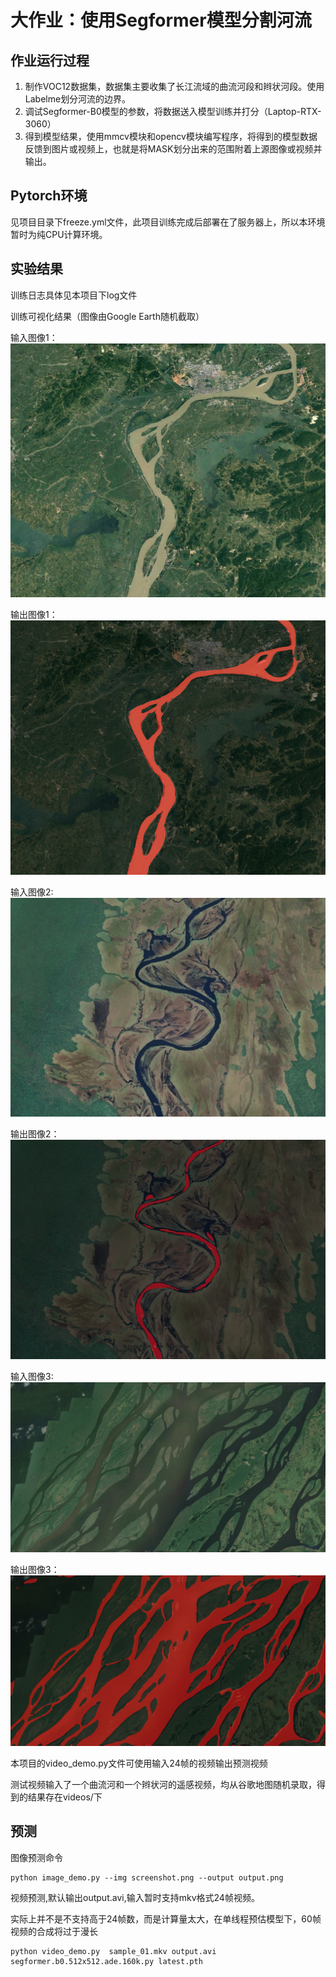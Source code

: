 # 大作业：使用Segformer模型分割河流

## 作业运行过程

1. 制作VOC12数据集，数据集主要收集了长江流域的曲流河段和辫状河段。使用Labelme划分河流的边界。
2. 调试Segformer-B0模型的参数，将数据送入模型训练并打分（Laptop-RTX-3060）
3. 得到模型结果，使用mmcv模块和opencv模块编写程序，将得到的模型数据反馈到图片或视频上，也就是将MASK划分出来的范围附着上源图像或视频并输出。


## Pytorch环境

见项目目录下freeze.yml文件，此项目训练完成后部署在了服务器上，所以本环境暂时为纯CPU计算环境。


## 实验结果

训练日志具体见本项目下log文件

训练可视化结果（图像由Google Earth随机截取）

输入图像1：
![Alt text](screenshot.png)

输出图像1：
![Alt text](img/output.png)

输入图像2:
![Alt text](screenshot2.png)

输出图像2：
![Alt text](img/output2.png)

输入图像3:
![Alt text](screenshot3.png)

输出图像3：
![Alt text](img/output3.png)


本项目的video_demo.py文件可使用输入24帧的视频输出预测视频

测试视频输入了一个曲流河和一个辫状河的遥感视频，均从谷歌地图随机录取，得到的结果存在videos/下


## 预测


图像预测命令

```shell
python image_demo.py --img screenshot.png --output output.png
```
视频预测,默认输出output.avi,输入暂时支持mkv格式24帧视频。

实际上并不是不支持高于24帧数，而是计算量太大，在单线程预估模型下，60帧视频的合成将过于漫长


```shell
python video_demo.py  sample_01.mkv output.avi segformer.b0.512x512.ade.160k.py latest.pth
```


